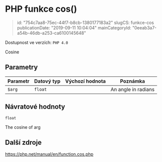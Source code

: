 PHP funkce cos()
================

> id: "754c7aa8-75ec-44f7-b8cb-1380177183a2"
> slugCS: funkce-cos
> publicationDate: "2019-09-11 10:04:04"
> mainCategoryId: "0eeab3a7-a54b-46db-a253-ca6100145648"

Dostupnost ve verzích: `PHP 4.0`

Cosine


Parametry
--------------

| Parametr | Datový typ | Výchozí hodnota | Poznámka |
|-----|-----|-----|-----|
| `$arg` | `float` |  | An angle in radians |


Návratové hodnoty
----------------

`float`

The cosine of arg

Další zdroje
------------

https://php.net/manual/en/function.cos.php
